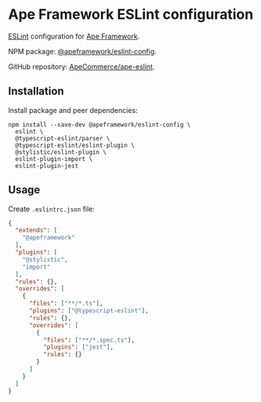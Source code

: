# Ape Framework ESLint configuration

[ESLint](https://eslint.org) configuration for [Ape Framework](https://github.com/ApeCommerce/ape-framework).

NPM package: [@apeframework/eslint-config](https://www.npmjs.com/package/@apeframework/eslint-config).

GitHub repository: [ApeCommerce/ape-eslint](https://github.com/ApeCommerce/ape-eslint).

## Installation

Install package and peer dependencies:

```
npm install --save-dev @apeframework/eslint-config \
  eslint \
  @typescript-eslint/parser \
  @typescript-eslint/eslint-plugin \
  @stylistic/eslint-plugin \
  eslint-plugin-import \
  eslint-plugin-jest
```

## Usage

Create `.eslintrc.json` file:

```json
{
  "extends": [
    "@apeframework"
  ],
  "plugins": [
    "@stylistic",
    "import"
  ],
  "rules": {},
  "overrides": [
    {
      "files": ["**/*.ts"],
      "plugins": ["@typescript-eslint"],
      "rules": {},
      "overrides": [
        {
          "files": ["**/*.spec.ts"],
          "plugins": ["jest"],
          "rules": {}
        }
      ]
    }
  ]
}
```
